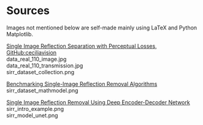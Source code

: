 # Sources

Images not mentioned below are self-made mainly using LaTeX and Python Matplotlib.

[Single Image Reflection Separation with Perceptual Losses](https://arxiv.org/abs/1806.05376), [GitHub:ceciliavision](https://github.com/ceciliavision/perceptual-reflection-removal)  
data_real_110_image.jpg  
data_real_110_transmission.jpg  
sirr_dataset_collection.png  

[Benchmarking Single-Image Reflection Removal Algorithms](https://ieeexplore.ieee.org/document/8237685)  
sirr_dataset_mathmodel.png  

[Single Image Reflection Removal Using Deep Encoder-Decoder Network](https://arxiv.org/abs/1802.00094)  
sirr_intro_example.png  
sirr_model_unet.png  
